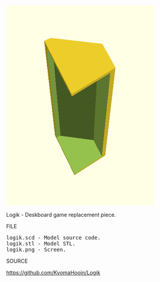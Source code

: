 ![LOGIK](https://github.com/KyomaHooin/Logik/blob/main/logik.png?raw=true "logik")

Logik - Deskboard game replacement piece.

FILE
<pre>
logik.scd - Model source code.
logik.stl - Model STL.
logik.png - Screen.
</pre>
SOURCE

https://github.com/KyomaHooin/Logik
